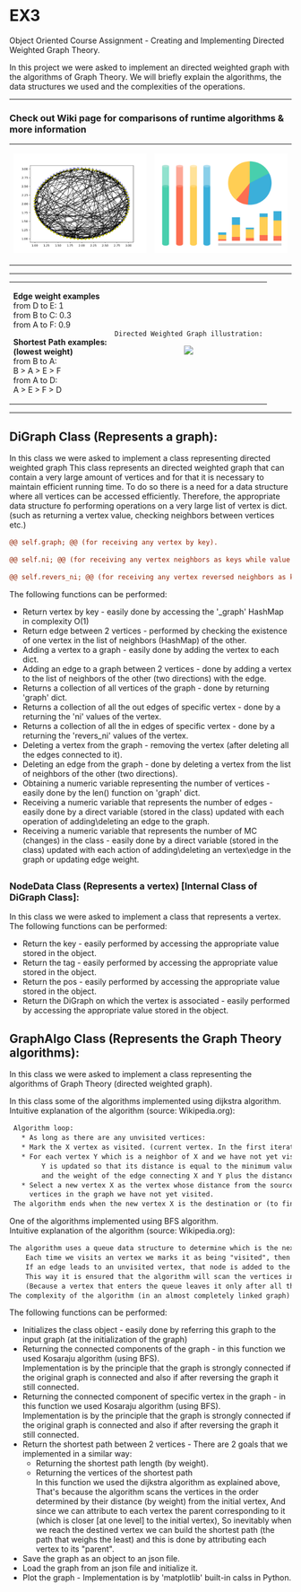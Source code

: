 
# EX3
Object Oriented Course Assignment - Creating and Implementing Directed Weighted Graph Theory.


In this project we were asked to implement an directed weighted graph with the algorithms of Graph Theory.
We will briefly explain the algorithms, the data structures we used and the complexities of the operations.
	
</table>

-----


<table align="center">
	
<h3>Check out Wiki page for comparisons of runtime algorithms & more information</h3>
<tr><td>
<p align="center"><img src="https://github.com/AlmogJakov/Ex3/blob/main/images/plot_300.png"/></p>
</td>
<td> 
<p align="center"><img src="https://github.com/AlmogJakov/Ex3/blob/main/images/stats.png"/></p>
</td></tr>
</table>

-----

<table align="center" width=100%>
<tr width=100%><td>

**Edge weight examples**  
from D to E: 1  
from B to C: 0.3  
from A to F: 0.9  

**Shortest Path examples:**  
**(lowest weight)**  
from B to A:  
B > A > E > F  
from A to D:  
A > E > F > D  

</td>

<td> 
	

```jsonc
Directed Weighted Graph illustration:
```
<p align="center"><img src="https://github.com/itay-rafee/Ex2/raw/main/data/images/dwgraph.png"/></p>

<!--
<p align="center">
<img src="https://github.com/AlmogJakov/AlmogJakov/blob/main/welcome-back-small.gif"/>
</p>
-->

</td></tr>
</table>

-----

<h2> DiGraph Class (Represents a graph): </h2>

In this class we were asked to implement a class representing directed weighted graph
This class represents an directed weighted graph that can contain a very large amount of vertices and for that it is necessary to maintain efficient running time.
To do so there is a need for a data structure where all vertices can be accessed efficiently.
Therefore, the appropriate data structure fo performing operations on a very large list of vertex is dict. 
(such as returning a vertex value, checking neighbors between vertices etc.)

```diff 
@@ self.graph; @@ (for receiving any vertex by key).
``` 
```diff 
@@ self.ni; @@ (for receiving any vertex neighbors as keys while value = weight).
``` 
```diff 
@@ self.revers_ni; @@ (for receiving any vertex reversed neighbors as keys while value = weight).
``` 

The following functions can be performed:
- Return vertex by key - easily done by accessing the '_graph' HashMap in complexity O(1)
- Return edge between 2 vertices - performed by checking the existence of one vertex in the list of neighbors (HashMap) of the other.
- Adding a vertex to a graph - easily done by adding the vertex to each dict.
- Adding an edge to a graph between 2 vertices - done by adding a vertex to the list of neighbors of the other (two directions) with the edge.
- Returns a collection of all vertices of the graph - done by returning 'graph' dict.
- Returns a collection of all the out edges of specific vertex - done by a returning the 'ni' values of the vertex.
- Returns a collection of all the in edges of specific vertex - done by a returning the 'revers_ni' values of the vertex.
- Deleting a vertex from the graph - removing the vertex (after deleting all the edges connected to it).
- Deleting an edge from the graph - done by deleting a vertex from the list of neighbors of the other (two directions).
- Obtaining a numeric variable representing the number of vertices - easily done by the len() function on 'graph' dict.
- Receiving a numeric variable that represents the number of edges - easily done by a direct variable (stored in the class) updated with each operation of adding\deleting 
  an edge to the graph.
- Receiving a numeric variable that represents the number of MC (changes) in the class - easily done by a direct variable (stored in the class) updated with each action 
  of adding\deleting an vertex\edge in the graph or updating edge weight.

<h2></h2>
<h3> NodeData Class (Represents a vertex) [Internal Class of DiGraph Class]: </h3>  
In this class we were asked to implement a class that represents a vertex.  
The following functions can be performed:

- Return the key - easily performed by accessing the appropriate value stored in the object.  
- Return the tag - easily performed by accessing the appropriate value stored in the object.  
- Return the pos - easily performed by accessing the appropriate value stored in the object.  
- Return the DiGraph on which the vertex is associated - easily performed by accessing the appropriate value stored in the object.  


<h2> GraphAlgo Class (Represents the Graph Theory algorithms): </h2>

In this class we were asked to implement a class representing the algorithms of Graph Theory (directed weighted graph).

In this class some of the algorithms implemented using dijkstra algorithm.  
Intuitive explanation of the algorithm (source: Wikipedia.org):
```diff
 Algorithm loop:
   * As long as there are any unvisited vertices:
   * Mark the X vertex as visited. (current vertex. In the first iteration this is the vertex of the source S)
   * For each vertex Y which is a neighbor of X and we have not yet visited it:
        Y is updated so that its distance is equal to the minimum value between two values: between its current distance,
        and the weight of the edge connecting X and Y plus the distance between S and X.
   * Select a new vertex X as the vertex whose distance from the source S is the shortest (at this point) from all the
     vertices in the graph we have not yet visited.
 The algorithm ends when the new vertex X is the destination or (to find all the fastest paths) when we have visited all the vertices.
```
One of the algorithms implemented using BFS algorithm.  
Intuitive explanation of the algorithm (source: Wikipedia.org):
```diff
The algorithm uses a queue data structure to determine which is the next vertex it is going to visit.
	Each time we visits an vertex we marks it as being "visited", then inspects all the edged coming out of it.
	If an edge leads to an unvisited vertex, that node is added to the queue.
	This way it is ensured that the algorithm will scan the vertices in the order determined by their distance from the initial vertex
	(Because a vertex that enters the queue leaves it only after all the vertices that were in it before have left).
The complexity of the algorithm (in an almost completely linked graph) is in complexity O(v+e) where v=vertices, e=edges of the graph.
```
  
The following functions can be performed:
- Initializes the class object - easily done by referring this graph to the input graph (at the initialization of the graph)  
- Returning the connected components of the graph - in this function we used Kosaraju algorithm (using BFS).  
   Implementation is by the principle that the graph is strongly connected if the original graph is connected and also if after reversing the graph it still connected.  
- Returning the connected component of specific vertex in the graph - in this function we used Kosaraju algorithm (using BFS).  
   Implementation is by the principle that the graph is strongly connected if the original graph is connected and also if after reversing the graph it still connected.  
- Return the shortest path between 2 vertices - There are 2 goals that we implemented in a similar way:  
  * Returning the shortest path length (by weight).  
  * Returning the vertices of the shortest path  
      In this function we used the dijkstra algorithm as explained above,  
      That's because the algorithm scans the vertices in the order determined by their distance (by weight) from the initial vertex, And since we can attribute to each vertex 	the parent corresponding to it (which is closer [at one level] to the initial vertex), So inevitably when we reach the destined vertex we can build the shortest path (the path that weighs the least) and this is done by attributing each vertex to its "parent".  
- Save the graph as an object to an json file.
- Load the graph from an json file and initialize it.
- Plot the graph - Implementation is by 'matplotlib' built-in calss in Python.

